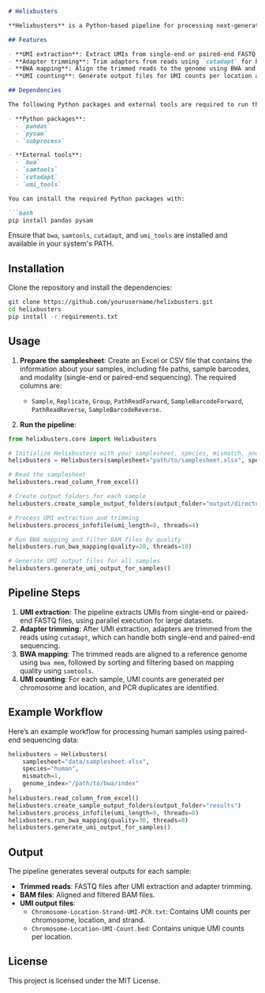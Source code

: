 ```markdown
# Helixbusters

**Helixbusters** is a Python-based pipeline for processing next-generation sequencing (NGS) data with Unique Molecular Identifier (UMI) extraction, adapter trimming, and BWA-based read alignment. It supports both single-end and paired-end sequencing and produces output files for UMI counts and PCR duplicates.

## Features

- **UMI extraction**: Extract UMIs from single-end or paired-end FASTQ files.
- **Adapter trimming**: Trim adapters from reads using `cutadapt` for both single-end and paired-end data.
- **BWA mapping**: Align the trimmed reads to the genome using BWA and filter alignments based on mapping quality.
- **UMI counting**: Generate output files for UMI counts per location and PCR duplicates.

## Dependencies

The following Python packages and external tools are required to run the pipeline:

- **Python packages**:
  - `pandas`
  - `pysam`
  - `subprocess`

- **External tools**:
  - `bwa`
  - `samtools`
  - `cutadapt`
  - `umi_tools`

You can install the required Python packages with:

```bash
pip install pandas pysam
```

Ensure that `bwa`, `samtools`, `cutadapt`, and `umi_tools` are installed and available in your system's PATH.

## Installation

Clone the repository and install the dependencies:

```bash
git clone https://github.com/yourusername/helixbusters.git
cd helixbusters
pip install -r requirements.txt
```

## Usage

1. **Prepare the samplesheet**: Create an Excel or CSV file that contains the information about your samples, including file paths, sample barcodes, and modality (single-end or paired-end sequencing). The required columns are:
   - `Sample`, `Replicate`, `Group`, `PathReadForward`, `SampleBarcodeForward`, `PathReadReverse`, `SampleBarcodeReverse`.

2. **Run the pipeline**:

```python
from helixbusters.core import Helixbusters

# Initialize Helixbusters with your samplesheet, species, mismatch, and genome index path.
helixbusters = Helixbusters(samplesheet="path/to/samplesheet.xlsx", species="human", mismatch=1, genome_index="path/to/genome_index")

# Read the samplesheet
helixbusters.read_column_from_excel()

# Create output folders for each sample
helixbusters.create_sample_output_folders(output_folder="output/directory")

# Process UMI extraction and trimming
helixbusters.process_infofile(umi_length=8, threads=4)

# Run BWA mapping and filter BAM files by quality
helixbusters.run_bwa_mapping(quality=20, threads=10)

# Generate UMI output files for all samples
helixbusters.generate_umi_output_for_samples()
```

## Pipeline Steps

1. **UMI extraction**: The pipeline extracts UMIs from single-end or paired-end FASTQ files, using parallel execution for large datasets.
2. **Adapter trimming**: After UMI extraction, adapters are trimmed from the reads using `cutadapt`, which can handle both single-end and paired-end sequencing.
3. **BWA mapping**: The trimmed reads are aligned to a reference genome using `bwa mem`, followed by sorting and filtering based on mapping quality using `samtools`.
4. **UMI counting**: For each sample, UMI counts are generated per chromosome and location, and PCR duplicates are identified.

## Example Workflow

Here’s an example workflow for processing human samples using paired-end sequencing data:

```python
helixbusters = Helixbusters(
    samplesheet="data/samplesheet.xlsx", 
    species="human", 
    mismatch=1, 
    genome_index="/path/to/bwa/index"
)
helixbusters.read_column_from_excel()
helixbusters.create_sample_output_folders(output_folder="results")
helixbusters.process_infofile(umi_length=8, threads=8)
helixbusters.run_bwa_mapping(quality=30, threads=8)
helixbusters.generate_umi_output_for_samples()
```

## Output

The pipeline generates several outputs for each sample:
- **Trimmed reads**: FASTQ files after UMI extraction and adapter trimming.
- **BAM files**: Aligned and filtered BAM files.
- **UMI output files**:
  - `Chromosome-Location-Strand-UMI-PCR.txt`: Contains UMI counts per chromosome, location, and strand.
  - `Chromosome-Location-UMI-Count.bed`: Contains unique UMI counts per location.

## License

This project is licensed under the MIT License.
```

